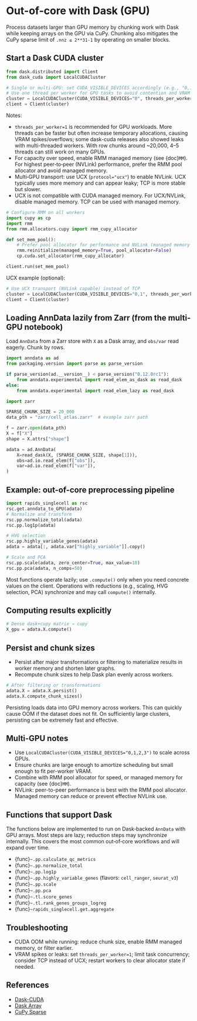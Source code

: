 # Out-of-core with Dask (GPU)

Process datasets larger than GPU memory by chunking work with Dask while keeping arrays on the GPU via CuPy. Chunking also mitigates the CuPy sparse limit of `.nnz ≤ 2**31-1` by operating on smaller blocks.


## Start a Dask CUDA cluster

```python
from dask.distributed import Client
from dask_cuda import LocalCUDACluster

# Single or multi-GPU: set CUDA_VISIBLE_DEVICES accordingly (e.g., "0,1")
# Use one thread per worker for GPU tasks to avoid contention and VRAM spikes
cluster = LocalCUDACluster(CUDA_VISIBLE_DEVICES="0", threads_per_worker=1)
client = Client(cluster)
```

Notes:
- `threads_per_worker=1` is recommended for GPU workloads. More threads can be faster but often increase temporary allocations, causing VRAM spikes/overflows; some dask-cuda releases also showed leaks with multi-threaded workers. With row chunks around ~20,000, 4–5 threads can still work on many GPUs.
- For capacity over speed, enable RMM managed memory (see {doc}`MM`). For highest peer‑to‑peer (NVLink) performance, prefer the RMM pool allocator and avoid managed memory.
- Multi‑GPU transport: use UCX (`protocol="ucx"`) to enable NVLink. UCX typically uses more memory and can appear leaky; TCP is more stable but slower.
- UCX is not compatible with CUDA managed memory. For UCX/NVLink, disable managed memory. TCP can be used with managed memory.

```python
# Configure RMM on all workers
import cupy as cp
import rmm
from rmm.allocators.cupy import rmm_cupy_allocator

def set_mem_pool():
    # Prefer pool allocator for performance and NVLink (managed memory can degrade P2P)
    rmm.reinitialize(managed_memory=True, pool_allocator=False)
    cp.cuda.set_allocator(rmm_cupy_allocator)

client.run(set_mem_pool)
```

UCX example (optional):

```python
# Use UCX transport (NVLink capable) instead of TCP
cluster = LocalCUDACluster(CUDA_VISIBLE_DEVICES="0,1", threads_per_worker=1, protocol="ucx")
client = Client(cluster)
```

## Loading AnnData lazily from Zarr (from the multi-GPU notebook)

Load `AnnData` from a Zarr store with `X` as a Dask array, and `obs/var` read eagerly. Chunk by rows.

```python
import anndata as ad
from packaging.version import parse as parse_version

if parse_version(ad.__version__) < parse_version("0.12.0rc1"):
    from anndata.experimental import read_elem_as_dask as read_dask
else:
    from anndata.experimental import read_elem_lazy as read_dask

import zarr

SPARSE_CHUNK_SIZE = 20_000
data_pth = "zarr/cell_atlas.zarr"  # example zarr path

f = zarr.open(data_pth)
X = f["X"]
shape = X.attrs["shape"]

adata = ad.AnnData(
    X=read_dask(X, (SPARSE_CHUNK_SIZE, shape[1])),
    obs=ad.io.read_elem(f["obs"]),
    var=ad.io.read_elem(f["var"]),
)
```

## Example: out-of-core preprocessing pipeline

```python
import rapids_singlecell as rsc
rsc.get.anndata_to_GPU(adata)
# Normalize and transform
rsc.pp.normalize_total(adata)
rsc.pp.log1p(adata)

# HVG selection
rsc.pp.highly_variable_genes(adata)
adata = adata[:, adata.var["highly_variable"]].copy()

# Scale and PCA
rsc.pp.scale(adata, zero_center=True, max_value=10)
rsc.pp.pca(adata, n_comps=50)
```

Most functions operate lazily; use `.compute()` only when you need concrete values on the client. Operations with reductions (e.g., scaling, HVG selection, PCA) synchronize and may call `compute()` internally.

## Computing results explicitly

```python
# Dense dask+cupy matrix → cupy
X_gpu = adata.X.compute()

```

## Persist and chunk sizes

- Persist after major transformations or filtering to materialize results in worker memory and shorten later graphs.
- Recompute chunk sizes to help Dask plan evenly across workers.

```python
# After filtering or transformations
adata.X = adata.X.persist()
adata.X.compute_chunk_sizes()
```

Persisting loads data into GPU memory across workers. This can quickly cause OOM if the dataset does not fit. On sufficiently large clusters, persisting can be extremely fast and effective.


## Multi-GPU notes

- Use `LocalCUDACluster(CUDA_VISIBLE_DEVICES="0,1,2,3")` to scale across GPUs.
- Ensure chunks are large enough to amortize scheduling but small enough to fit per-worker VRAM.
- Combine with RMM pool allocator for speed, or managed memory for capacity (see {doc}`MM`).
- NVLink: peer-to-peer performance is best with the RMM pool allocator. Managed memory can reduce or prevent effective NVLink use.

## Functions that support Dask

The functions below are implemented to run on Dask‑backed `AnnData` with GPU arrays. Most steps are lazy; reduction steps may synchronize internally. This covers the most common out‑of‑core workflows and will expand over time.

- {func}`~.pp.calculate_qc_metrics`
- {func}`~.pp.normalize_total`
- {func}`~.pp.log1p`
- {func}`~.pp.highly_variable_genes` (flavors: `cell_ranger`, `seurat_v3`)
- {func}`~.pp.scale`
- {func}`~.pp.pca`
- {func}`~.tl.score_genes`
- {func}`~.tl.rank_genes_groups_logreg`
- {func}`~rapids_singlecell.get.aggregate`

## Troubleshooting

- CUDA OOM while running: reduce chunk size, enable RMM managed memory, or filter earlier.
- VRAM spikes or leaks: set `threads_per_worker=1`; limit task concurrency; consider TCP instead of UCX; restart workers to clear allocator state if needed.

## References

- [Dask-CUDA](https://docs.rapids.ai/api/dask-cuda/stable/)
- [Dask Array](https://docs.dask.org/en/stable/array.html)
- [CuPy Sparse](https://docs.cupy.dev/en/stable/reference/sparse.html)
